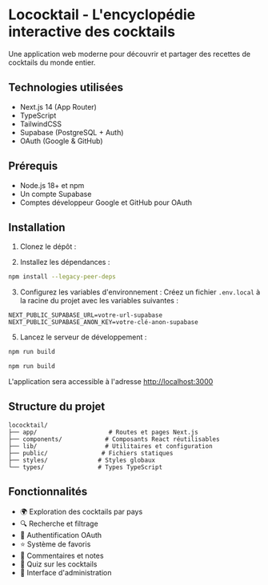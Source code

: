 # Lococktail - L'encyclopédie interactive des cocktails

Une application web moderne pour découvrir et partager des recettes de cocktails du monde entier.

## Technologies utilisées

- Next.js 14 (App Router)
- TypeScript
- TailwindCSS
- Supabase (PostgreSQL + Auth)
- OAuth (Google & GitHub)

## Prérequis

- Node.js 18+ et npm
- Un compte Supabase
- Comptes développeur Google et GitHub pour OAuth

## Installation

1. Clonez le dépôt :

2. Installez les dépendances :
```bash
npm install --legacy-peer-deps
```

3. Configurez les variables d'environnement :
Créez un fichier `.env.local` à la racine du projet avec les variables suivantes :
```env
NEXT_PUBLIC_SUPABASE_URL=votre-url-supabase
NEXT_PUBLIC_SUPABASE_ANON_KEY=votre-clé-anon-supabase
```

5. Lancez le serveur de développement :
```bash
npm run build
```
```bash
npm run build
```

L'application sera accessible à l'adresse [http://localhost:3000](http://localhost:3000)

## Structure du projet

```
lococktail/
├── app/                    # Routes et pages Next.js
├── components/            # Composants React réutilisables
├── lib/                   # Utilitaires et configuration
├── public/               # Fichiers statiques
├── styles/              # Styles globaux
└── types/               # Types TypeScript
```

## Fonctionnalités

- 🌍 Exploration des cocktails par pays
- 🔍 Recherche et filtrage
- 👤 Authentification OAuth
- ⭐ Système de favoris
- 💬 Commentaires et notes
- 🎯 Quiz sur les cocktails
- 👑 Interface d'administration



